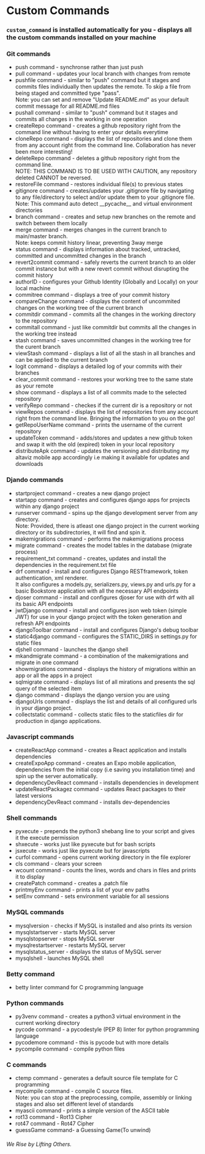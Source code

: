 # Custom Commands

### `custom_command` is installed automatically for you - displays all the custom commands installed on your machine

### Git commands
   * push command - synchronse rather than just push
   * pull command - updates your local branch with changes from remote
   * pushfile command - similar to "push" command but it stages and commits files individually then updates the remote. To skip a file from being staged and committed type "pass".<br>
   Note: you can set and remove "Update README.md" as your default commit message for all README.md files
   * pushall command - similar to "push" command but it stages and commits all changes in the working in one operation
   * createRepo command - creates a github repository right from the command line without having to enter your details everytime
   * cloneRepo command - displays the list of repositories and clone them from any account right from the command line. Collaboration has never been more interesting!
   * deleteRepo command - deletes a github repository right from the command line.<br>
   NOTE: THIS COMMAND IS TO BE USED WITH CAUTION, any repository deleted CANNOT be reversed.
   * restoreFile command - restores individual file(s) to previous states
   * gitignore command - creates/updates your .gitignore file by navigating to any file/directory to select and/or update them to your .gitignore file.<br>
   Note: This command auto detect \_\_pycache\_\_ and virtual environment directories
   * branch command - creates and setup new branches on the remote and switch between them locally
   * merge command - merges changes in the current branch to main/master branch.<br>
   Note: keeps commit history linear, preventing 3way merge
   * status command - displays information about tracked, untracked, committed and uncommitted changes in the branch
   * revert2commit command - safely reverts the current branch to an older commit instance but with a new revert commit without disrupting the commit history
   * authorID - configures your Github Identity (Globally and Locally) on your local machine
   * commitree command - displays a tree of your commit history
   * compareChange command - displays the content of uncommited changes on the working tree of the current branch
   * commitdir command - commits all the changes in the working directory to the repository
   * commitall command - just like commitdir but commits all the changes in the working tree instead
   * stash command - saves uncommitted changes in the working tree for the curent branch
   * viewStash command - displays a list of all the stash in all branches and can be applied to the current branch
   * logit command - displays a detailed log of your commits with their branches
   * clear_commit command - restores your working tree to the same state as your remote
   * show command - displays a list of all commits made to the selected repository
   * verifyRepo command - checkes if the current dir is a repository or not
   * viewRepos command - displays the list of repositories from any account right from the command line. Bringing the information to you on the go!
   * getRepoUserName command - prints the username of the current repository
   * updateToken command - adds/stores and updates a new github token and swap it with the old (expired) token in your local repository
   * distributeApk command - updates the versioning and distributing my
   altaviz mobile app accordingly i.e making it available for updates and
   downloads

### Djando commands
   * startproject command - creates a new django project
   * startapp command - creates and configures django apps for projects within any django project
   * runserver command - spins up the django development server from any directory.<br>
   Note: Provided, there is atleast one django project in the current working directory or its subdirectories, it will find and spin it.
   * makemigrations command - performs the makemigrations process
   * migrate command - creates the model tables in the database (migrate process)
   * requirement_txt command - creates, updates and install the dependencies in the requirement.txt file
   * drf command - install and configures Django RESTframework, token authentication, xml renderer.<br>
   It also configures a models.py, serializers.py, views.py and urls.py for a basic Bookstore application with all the necessary API endpoints
   * djoser command - install and configures djoser for use with drf with all its basic API endpoints
   * jwtDjango command - install and configures json web token (simple JWT) for use in your django project with the token generation and refresh API endpoints
   * djangoToolbar command - install and configures Django's debug toolbar
   * static4django command - configures the STATIC_DIRS in settings.py for static files
   * djshell command - launches the django shell
   * mkandmigrate command - a combination of the makemigrations and migrate in one command
   * showmigrations command - displays the history of migrations within an app or all the apps in a project
   * sqlmigrate command - displays list of all mirations and presents the sql query of the selected item
   * django command - displays the django version you are using
   * djangoUrls command - displays the list and details of all configured urls in your django project.
   * collectstatic command - collects static files to the staticfiles dir for production in django applications.

### Javascript commands
   * createReactApp command - creates a React application and installs dependencies
   * createExpoApp command - creates an Expo mobile application, dependencies from the initial copy (i.e saving you installation time) and spin up the server automatically.
   * dependencyDevReact command - installs dependencies in development
   * updateReactPackagez command - updates React packages to their latest versions
   * dependencyDevReact command - installs dev-dependencies

### Shell commands
   * pyxecute - prepends the python3 shebang line to your script and gives it the execute permission
   * shxecute - works just like pyxecute but for bash scripts
   * jsxecute - works just like pyxecute but for javascripts
   * curfol command - opens current working directory in the file explorer
   * cls command - clears your screen
   * wcount command - counts the lines, words and chars in files and prints it to display
   * createPatch command - creates a .patch file
   * printmyEnv command - prints a list of your env paths
   * setEnv command - sets environment variable for all sessions

### MySQL commands
   * mysqlversion - checks if MySQL is installed and also prints its version
   * mysqlstartserver - starts MySQL server
   * mysqlstopserver - stops MySQL server
   * mysqlrestartserver - restarts MySQL server
   * mysqlstatus_server - displays the status of MySQL server
   * mysqlshell - launches MySQL shell

### Betty command
   * betty linter command for C programming language

### Python commands
   * py3venv command - creates a python3 virtual environment in the current working directory
   * pycode command - a pycodestyle (PEP 8) linter for python programming language
   * pycodemore command - this is pycode but with more details
   * pycompile command - compile python files

### C commands
   * ctemp command - generates a default source file template for C programming
   * mycompile command - compile C source files.<br>
   Note: you can stop at the preprocessing, compile, assembly or linking stages and also set different level of standards
   * myascii command - prints a simple version of the ASCII table
   * rot13 command - Rot13 Cipher
   * rot47 command - Rot47 Cipher
   * guessGame command- a Guessing Game(To unwind)



   ###### *We Rise by Lifting Others.*
